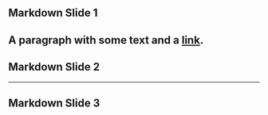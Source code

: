 ## Markdown Slide 1
A paragraph with some text and a [link](http://hakim.se).
---
## Markdown Slide 2
---
## Markdown Slide 3
